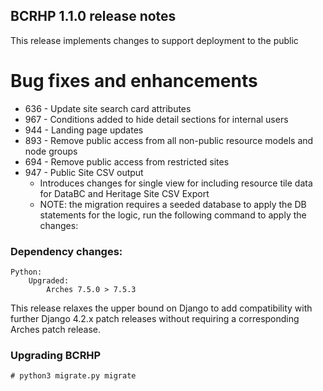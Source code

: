 BCRHP 1.1.0 release notes
------------------------
This release implements changes to support deployment to the public


# Bug fixes and enhancements
- 636 - Update site search card attributes
- 967 - Conditions added to hide detail sections for internal users
- 944 - Landing page updates
- 893 - Remove public access from all non-public resource models and node groups
- 694 - Remove public access from restricted sites
- 947 - Public Site CSV output
  - Introduces changes for single view for including resource tile data for DataBC and Heritage Site CSV Export
  - NOTE: the migration requires a seeded database to apply the DB statements for the logic,
    run the following command to apply the changes:


### Dependency changes:
```
Python:
    Upgraded:
        Arches 7.5.0 > 7.5.3
```

This release relaxes the upper bound on Django to add compatibility with further Django 4.2.x patch releases without requiring a corresponding Arches patch release.

### Upgrading BCRHP
`# python3 migrate.py migrate`

